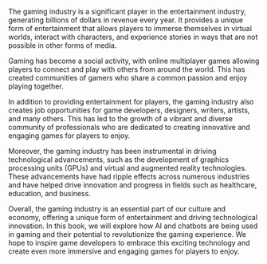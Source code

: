 
The gaming industry is a significant player in the entertainment industry, generating billions of dollars in revenue every year. It provides a unique form of entertainment that allows players to immerse themselves in virtual worlds, interact with characters, and experience stories in ways that are not possible in other forms of media.

Gaming has become a social activity, with online multiplayer games allowing players to connect and play with others from around the world. This has created communities of gamers who share a common passion and enjoy playing together.

In addition to providing entertainment for players, the gaming industry also creates job opportunities for game developers, designers, writers, artists, and many others. This has led to the growth of a vibrant and diverse community of professionals who are dedicated to creating innovative and engaging games for players to enjoy.

Moreover, the gaming industry has been instrumental in driving technological advancements, such as the development of graphics processing units (GPUs) and virtual and augmented reality technologies. These advancements have had ripple effects across numerous industries and have helped drive innovation and progress in fields such as healthcare, education, and business.

Overall, the gaming industry is an essential part of our culture and economy, offering a unique form of entertainment and driving technological innovation. In this book, we will explore how AI and chatbots are being used in gaming and their potential to revolutionize the gaming experience. We hope to inspire game developers to embrace this exciting technology and create even more immersive and engaging games for players to enjoy.
